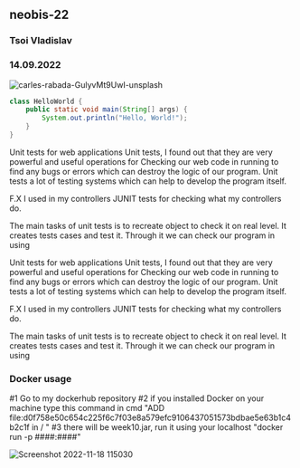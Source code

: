## neobis-22
### Tsoi Vladislav
### 14.09.2022

![carles-rabada-GulyvMt9UwI-unsplash](https://user-images.githubusercontent.com/78139624/190081493-098e6ec4-5c1f-4fee-978f-33b6a5724796.jpg)

``` java
class HelloWorld {
    public static void main(String[] args) {
        System.out.println("Hello, World!"); 
    }
}
```

Unit tests for web applications
Unit tests, I found out that they are very powerful and useful operations for
Checking our web code in running to find any bugs or errors which can destroy 
the logic of our program. Unit tests a lot of testing systems which can help to 
develop the program itself.

F.X I used in my controllers JUNIT tests for checking what my controllers do.

The main tasks of unit tests is to recreate object to check it on real level. It creates tests 
cases and test it. Through it we can check our program in using 



Unit tests for web applications
Unit tests, I found out that they are very powerful and useful operations for
Checking our web code in running to find any bugs or errors which can destroy 
the logic of our program. Unit tests a lot of testing systems which can help to 
develop the program itself.

F.X I used in my controllers JUNIT tests for checking what my controllers do.

The main tasks of unit tests is to recreate object to check it on real level. It creates tests 
cases and test it. Through it we can check our program in using 

### Docker usage
#1 Go to my dockerhub repository
#2 if you installed Docker on your machine type this command in cmd "ADD file:d0f758e50c654c225f6c7f03e8a579efc9106437051573bdbae5e63b1c4b2c1f in / "
#3 there will be week10.jar, run it using your localhost "docker run -p ####:####"



![Screenshot 2022-11-18 115030](https://user-images.githubusercontent.com/78139624/202630657-dfe0cb4b-3e04-40de-b629-99bca6d00f5e.png)
